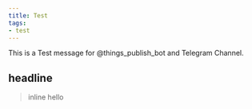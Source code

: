 ```yaml
---
title: Test
tags:
- test
---
```


This is a Test message for @things_publish_bot and Telegram Channel.

## headline

> inline
> hello
